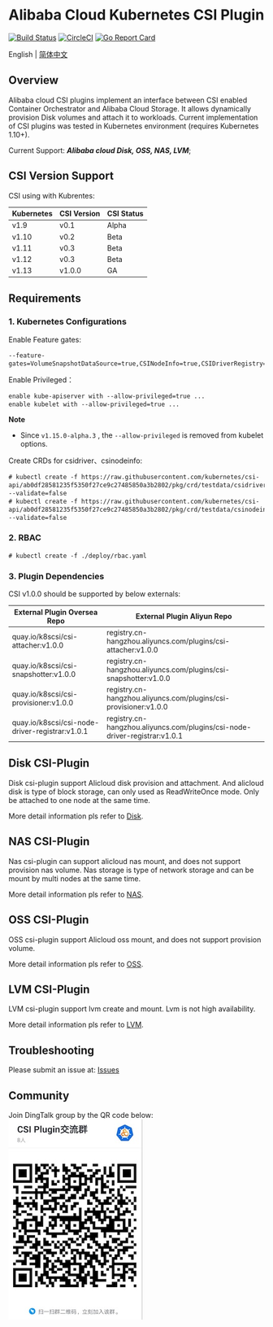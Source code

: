 # Alibaba Cloud Kubernetes CSI Plugin

[![Build Status](https://travis-ci.org/AliyunContainerService/csi-plugin.svg?branch=master)](https://travis-ci.org/AliyunContainerService/csi-plugin)
[![CircleCI](https://circleci.com/gh/AliyunContainerService/csi-plugin.svg?style=svg)](https://circleci.com/gh/AliyunContainerService/csi-plugin)
[![Go Report Card](https://goreportcard.com/badge/github.com/AliyunContainerService/csi-plugin)](https://goreportcard.com/report/github.com/AliyunContainerService/csi-plugin)

English | [简体中文](./README-zh_CN.md)

## Overview

Alibaba cloud CSI plugins implement an interface between CSI enabled Container
Orchestrator and Alibaba Cloud Storage. It allows dynamically provision Disk
volumes and attach it to workloads.
Current implementation of CSI plugins was tested in Kubernetes environment (requires Kubernetes 1.10+).

Current Support: ***Alibaba cloud Disk, OSS, NAS, LVM***;

## CSI Version Support

CSI using with Kubrentes:

| Kubernetes | CSI Version | CSI Status |
| ------ | ------ | ------ |
| v1.9  | v0.1   | Alpha |
| v1.10 | v0.2   | Beta |
| v1.11 | v0.3   | Beta |
| v1.12 | v0.3   | Beta |
| v1.13 | v1.0.0 | GA |


## Requirements

### 1. Kubernetes Configurations
Enable Feature gates:

	--feature-gates=VolumeSnapshotDataSource=true,CSINodeInfo=true,CSIDriverRegistry=true

Enable Privileged：

	enable kube-apiserver with --allow-privileged=true ...
	enable kubelet with --allow-privileged=true ...
	
**Note**

- Since `v1.15.0-alpha.3` , the `--allow-privileged` is removed from kubelet options.

Create CRDs for csidriver、csinodeinfo:

	# kubectl create -f https://raw.githubusercontent.com/kubernetes/csi-api/ab0df28581235f5350f27ce9c27485850a3b2802/pkg/crd/testdata/csidriver.yaml --validate=false 
	# kubectl create -f https://raw.githubusercontent.com/kubernetes/csi-api/ab0df28581235f5350f27ce9c27485850a3b2802/pkg/crd/testdata/csinodeinfo.yaml --validate=false 


### 2. RBAC

	# kubectl create -f ./deploy/rbac.yaml

### 3. Plugin Dependencies

CSI v1.0.0 should be supported by below externals:

| External Plugin Oversea Repo  | External Plugin Aliyun Repo |
|-------- |---------------------|
| quay.io/k8scsi/csi-attacher:v1.0.0 | registry.cn-hangzhou.aliyuncs.com/plugins/csi-attacher:v1.0.0 |
| quay.io/k8scsi/csi-snapshotter:v1.0.0 | registry.cn-hangzhou.aliyuncs.com/plugins/csi-snapshotter:v1.0.0 |
| quay.io/k8scsi/csi-provisioner:v1.0.0 | registry.cn-hangzhou.aliyuncs.com/plugins/csi-provisioner:v1.0.0 |
| quay.io/k8scsi/csi-node-driver-registrar:v1.0.1 | registry.cn-hangzhou.aliyuncs.com/plugins/csi-node-driver-registrar:v1.0.1 |

## Disk CSI-Plugin

Disk csi-plugin support Alicloud disk provision and attachment. And alicloud disk is type of block storage, can only used as ReadWriteOnce mode. Only be attached to one node at the same time.

More detail information pls refer to [Disk](./docs/disk.md).

## NAS CSI-Plugin

Nas csi-plugin can support alicloud nas mount, and does not support provision nas volume. Nas storage is type of network storage and can be mount by multi nodes at the same time.

More detail information pls refer to [NAS](./docs/nas.md).


## OSS CSI-Plugin

OSS csi-plugin support Alicloud oss mount, and does not support provision volume.

More detail information pls refer to [OSS](./docs/oss.md).

## LVM CSI-Plugin

LVM csi-plugin support lvm create and mount. Lvm is not high availability.

More detail information pls refer to [LVM](./docs/lvm.md).

## Troubleshooting

Please submit an issue at: [Issues](https://github.com/AliyunContainerService/csi-plugin/issues)

## Community
Join DingTalk group by the QR code below:
![](./docs/ding_group.jpg)

